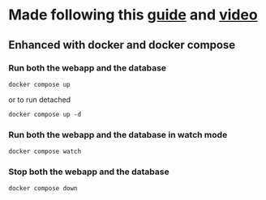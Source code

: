 # Made following this [guide](https://github.com/iamshaunjp/Complete-React-Tutorial) and [video](https://www.youtube.com/watch?v=j942wKiXFu8&list=PL4cUxeGkcC9gZD-Tvwfod2gaISzfRiP9d&index=1)

## Enhanced with docker and docker compose

### Run both the webapp and the database

```console
docker compose up
```

or to run detached

```console
docker compose up -d
```

### Run both the webapp and the database in watch mode

```console
docker compose watch
```

### Stop both the webapp and the database

```console
docker compose down
```
